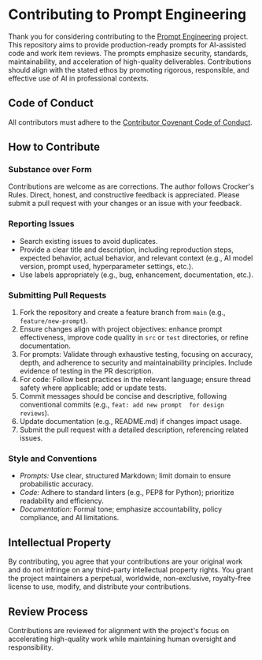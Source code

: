 # Contributing to Prompt Engineering

Thank you for considering contributing to the [Prompt Engineering](https://github.com/SebGSX/Prompt-Engineering) project. This repository aims to provide
production-ready prompts for AI-assisted code and work item reviews. The prompts emphasize security, standards, 
maintainability, and acceleration of high-quality deliverables. Contributions should align with the stated ethos by 
promoting rigorous, responsible, and effective use of AI in professional contexts.

## Code of Conduct

All contributors must adhere to the [Contributor Covenant Code of Conduct](https://github.com/SebGSX/Prompt-Engineering/blob/main/CODE_OF_CONDUCT.md).

## How to Contribute

### Substance over Form

Contributions are welcome as are corrections. The author follows Crocker's Rules. Direct, honest, and constructive
feedback is appreciated. Please submit a pull request with your changes or an issue with your feedback.

### Reporting Issues

- Search existing issues to avoid duplicates.
- Provide a clear title and description, including reproduction steps, expected behavior, actual behavior, and 
  relevant context (e.g., AI model version, prompt used, hyperparameter settings, etc.).
- Use labels appropriately (e.g., bug, enhancement, documentation, etc.).

### Submitting Pull Requests

1. Fork the repository and create a feature branch from `main` (e.g., `feature/new-prompt`).
2. Ensure changes align with project objectives: enhance prompt effectiveness, improve code quality in `src` or 
   `test` directories, or refine documentation.
3. For prompts: Validate through exhaustive testing, focusing on accuracy, depth, and adherence to security and 
   maintainability principles. Include evidence of testing in the PR description.
4. For code: Follow best practices in the relevant language; ensure thread safety where applicable; add or update tests.
5. Commit messages should be concise and descriptive, following conventional commits (e.g., `feat: add new prompt 
for design reviews`).
6. Update documentation (e.g., README.md) if changes impact usage.
7. Submit the pull request with a detailed description, referencing related issues.

### Style and Conventions

- *Prompts:* Use clear, structured Markdown; limit domain to ensure probabilistic accuracy.
- *Code:* Adhere to standard linters (e.g., PEP8 for Python); prioritize readability and efficiency.
- *Documentation:* Formal tone; emphasize accountability, policy compliance, and AI limitations.

## Intellectual Property

By contributing, you agree that your contributions are your original work and do not infringe on any third-party
intellectual property rights. You grant the project maintainers a perpetual, worldwide, non-exclusive, royalty-free 
license to use, modify, and distribute your contributions.

## Review Process
Contributions are reviewed for alignment with the project's focus on accelerating high-quality work while 
maintaining human oversight and responsibility.